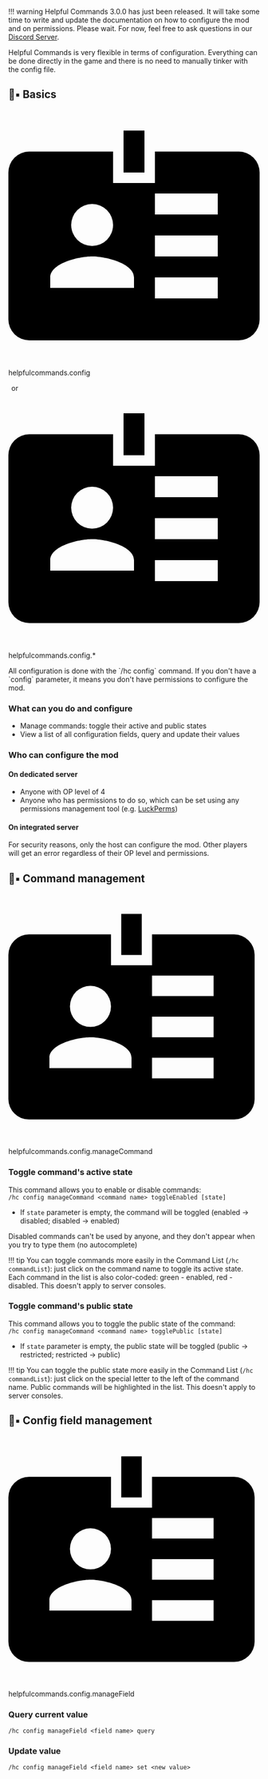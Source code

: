 !!! warning
    Helpful Commands 3.0.0 has just been released. It will take some time to write and update the documentation on how to configure the mod and on permissions. Please wait. For now, feel free to ask questions in our [Discord Server](https://discord.gg/RHd8P5hps4).

Helpful Commands is very flexible in terms of configuration. Everything can be done directly in the game and there is no need to manually tinker with the config file.

## 🔰▪ Basics
<div class="hc-mic-holder">
    <div class="hc-mic-entry hc-mic-permission">
        <div class="hc-mic-logo"><span class="twemoji" title="Permission ID"><svg xmlns="http://www.w3.org/2000/svg" viewBox="0 0 24 24"><path d="M22 4h-8v3h-4V4H2a2 2 0 0 0-2 2v14a2 2 0 0 0 2 2h20a2 2 0 0 0 2-2V6a2 2 0 0 0-2-2M8 9a2 2 0 0 1 2 2 2 2 0 0 1-2 2 2 2 0 0 1-2-2 2 2 0 0 1 2-2m4 8H4v-1c0-1.33 2.67-2 4-2s4 .67 4 2v1m8 1h-6v-2h6v2m0-4h-6v-2h6v2m0-4h-6V8h6v2m-7-4h-2V2h2v4Z"></path></svg></span></div><p class="hc-mic-text">helpfulcommands.config</p>
    </div>
    <div style="margin: 0 6px 0 6px">or</div>
    <div class="hc-mic-entry hc-mic-permission">
        <div class="hc-mic-logo"><span class="twemoji" title="Permission ID"><svg xmlns="http://www.w3.org/2000/svg" viewBox="0 0 24 24"><path d="M22 4h-8v3h-4V4H2a2 2 0 0 0-2 2v14a2 2 0 0 0 2 2h20a2 2 0 0 0 2-2V6a2 2 0 0 0-2-2M8 9a2 2 0 0 1 2 2 2 2 0 0 1-2 2 2 2 0 0 1-2-2 2 2 0 0 1 2-2m4 8H4v-1c0-1.33 2.67-2 4-2s4 .67 4 2v1m8 1h-6v-2h6v2m0-4h-6v-2h6v2m0-4h-6V8h6v2m-7-4h-2V2h2v4Z"></path></svg></span></div><p class="hc-mic-text">helpfulcommands.config.*</p>
    </div>
</div>
All configuration is done with the `/hc config` command. If you don't have a `config` parameter, it means you don't have permissions to configure the mod.

### What can you do and configure
- Manage commands: toggle their active and public states
- View a list of all configuration fields, query and update their values

### Who can configure the mod
#### On dedicated server
- Anyone with OP level of 4
- Anyone who has permissions to do so, which can be set using any permissions management tool (e.g. [LuckPerms](https://luckperms.net/))

#### On integrated server
For security reasons, only the host can configure the mod. Other players will get an error regardless of their OP level and permissions.

## 📃▪ Command management
<div class="hc-mic-entry hc-mic-permission" style="margin-right: 10px">
    <div class="hc-mic-logo"><span class="twemoji" title="Permission ID"><svg xmlns="http://www.w3.org/2000/svg" viewBox="0 0 24 24"><path d="M22 4h-8v3h-4V4H2a2 2 0 0 0-2 2v14a2 2 0 0 0 2 2h20a2 2 0 0 0 2-2V6a2 2 0 0 0-2-2M8 9a2 2 0 0 1 2 2 2 2 0 0 1-2 2 2 2 0 0 1-2-2 2 2 0 0 1 2-2m4 8H4v-1c0-1.33 2.67-2 4-2s4 .67 4 2v1m8 1h-6v-2h6v2m0-4h-6v-2h6v2m0-4h-6V8h6v2m-7-4h-2V2h2v4Z"></path></svg></span></div><p class="hc-mic-text">helpfulcommands.config.manageCommand</p>
</div>

### Toggle command's active state
This command allows you to enable or disable commands: <br>
`/hc config manageCommand <command name> toggleEnabled [state]`

- If `state` parameter is empty, the command will be toggled (enabled -> disabled; disabled -> enabled)

Disabled commands can't be used by anyone, and they don't appear when you try to type them (no autocomplete)

!!! tip
    You can toggle commands more easily in the Command List (`/hc commandList`): just click on the command name to toggle its active state. Each command in the list is also color-coded: green - enabled, red - disabled. This doesn't apply to server consoles.

### Toggle command's public state
This command allows you to toggle the public state of the command: <br>
`/hc config manageCommand <command name> togglePublic [state]`

- If `state` parameter is empty, the public state will be toggled (public -> restricted; restricted -> public)

!!! tip
    You can toggle the public state more easily in the Command List (`/hc commandList`): just click on the special letter to the left of the command name. Public commands will be highlighted in the list. This doesn't apply to server consoles.

## 🔧▪ Config field management
<div class="hc-mic-entry hc-mic-permission" style="margin-right: 10px">
    <div class="hc-mic-logo"><span class="twemoji" title="Permission ID"><svg xmlns="http://www.w3.org/2000/svg" viewBox="0 0 24 24"><path d="M22 4h-8v3h-4V4H2a2 2 0 0 0-2 2v14a2 2 0 0 0 2 2h20a2 2 0 0 0 2-2V6a2 2 0 0 0-2-2M8 9a2 2 0 0 1 2 2 2 2 0 0 1-2 2 2 2 0 0 1-2-2 2 2 0 0 1 2-2m4 8H4v-1c0-1.33 2.67-2 4-2s4 .67 4 2v1m8 1h-6v-2h6v2m0-4h-6v-2h6v2m0-4h-6V8h6v2m-7-4h-2V2h2v4Z"></path></svg></span></div><p class="hc-mic-text">helpfulcommands.config.manageField</p>
</div>

### Query current value
`/hc config manageField <field name> query`
### Update value
`/hc config manageField <field name> set <new value>`